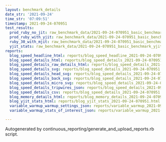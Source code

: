 ```yaml
---
layout: benchmark_details
date_str: '2021-09-24'
time_str: '07:09:51'
timestamp: 2021-09-24-070951
test_results:
  prod_ruby_no_jit: raw_benchmark_data/2021-09-24-070951_basic_benchmark_prod_ruby_no_jit.json
  prod_ruby_with_yjit: raw_benchmark_data/2021-09-24-070951_basic_benchmark_prod_ruby_with_yjit.json
  ruby_30_with_mjit: raw_benchmark_data/2021-09-24-070951_basic_benchmark_ruby_30_with_mjit.json
  yjit_stats: raw_benchmark_data/2021-09-24-070951_basic_benchmark_yjit_stats.json
reports:
  blog_speed_headline_html: reports/blog_speed_headline_2021-09-24-070951.html
  blog_speed_details_html: reports/blog_speed_details_2021-09-24-070951.html
  blog_speed_details_raw_details_html: reports/blog_speed_details_2021-09-24-070951.raw_details.html
  blog_speed_details_svg: reports/blog_speed_details_2021-09-24-070951.svg
  blog_speed_details_head_svg: reports/blog_speed_details_2021-09-24-070951.head.svg
  blog_speed_details_back_svg: reports/blog_speed_details_2021-09-24-070951.back.svg
  blog_speed_details_micro_svg: reports/blog_speed_details_2021-09-24-070951.micro.svg
  blog_speed_details_tripwires_json: reports/blog_speed_details_2021-09-24-070951.tripwires.json
  blog_speed_details_csv: reports/blog_speed_details_2021-09-24-070951.csv
  blog_memory_details_html: reports/blog_memory_details_2021-09-24-070951.html
  blog_yjit_stats_html: reports/blog_yjit_stats_2021-09-24-070951.html
  variable_warmup_warmup_settings_json: reports/variable_warmup_2021-09-24-070951.warmup_settings.json
  variable_warmup_stats_of_interest_json: reports/variable_warmup_2021-09-24-070951.stats_of_interest.json

---
```

Autogenerated by continuous_reporting/generate_and_upload_reports.rb script.
